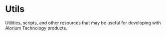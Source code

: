 # Utils
Utilities, scripts, and other resources that may be useful for developing with Alorium Technology products.
